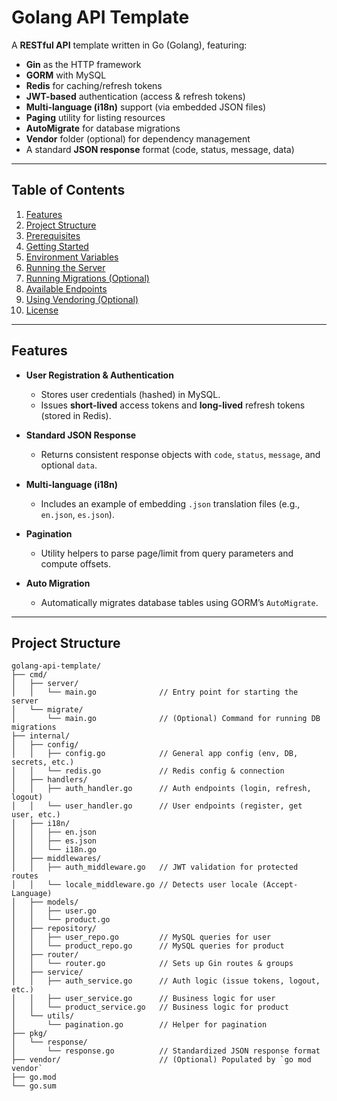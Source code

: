 # Golang API Template

A **RESTful API** template written in Go (Golang), featuring:

- **Gin** as the HTTP framework  
- **GORM** with MySQL  
- **Redis** for caching/refresh tokens  
- **JWT-based** authentication (access & refresh tokens)  
- **Multi-language (i18n)** support (via embedded JSON files)  
- **Paging** utility for listing resources  
- **AutoMigrate** for database migrations  
- **Vendor** folder (optional) for dependency management  
- A standard **JSON response** format (code, status, message, data)

---

## Table of Contents

1. [Features](#features)  
2. [Project Structure](#project-structure)  
3. [Prerequisites](#prerequisites)  
4. [Getting Started](#getting-started)  
5. [Environment Variables](#environment-variables)  
6. [Running the Server](#running-the-server)  
7. [Running Migrations (Optional)](#running-migrations-optional)  
8. [Available Endpoints](#available-endpoints)  
9. [Using Vendoring (Optional)](#using-vendoring-optional)  
10. [License](#license)

---

## Features

- **User Registration & Authentication**  
  - Stores user credentials (hashed) in MySQL.  
  - Issues **short-lived** access tokens and **long-lived** refresh tokens (stored in Redis).

- **Standard JSON Response**  
  - Returns consistent response objects with `code`, `status`, `message`, and optional `data`.

- **Multi-language (i18n)**  
  - Includes an example of embedding `.json` translation files (e.g., `en.json`, `es.json`).

- **Pagination**  
  - Utility helpers to parse page/limit from query parameters and compute offsets.

- **Auto Migration**  
  - Automatically migrates database tables using GORM’s `AutoMigrate`.

---

## Project Structure

```plaintext
golang-api-template/
├── cmd/
│   ├── server/
│   │   └── main.go              // Entry point for starting the server
│   └── migrate/
│       └── main.go              // (Optional) Command for running DB migrations
├── internal/
│   ├── config/
│   │   ├── config.go            // General app config (env, DB, secrets, etc.)
│   │   └── redis.go             // Redis config & connection
│   ├── handlers/
│   │   ├── auth_handler.go      // Auth endpoints (login, refresh, logout)
│   │   └── user_handler.go      // User endpoints (register, get user, etc.)
│   ├── i18n/
│   │   ├── en.json
│   │   ├── es.json
│   │   └── i18n.go
│   ├── middlewares/
│   │   ├── auth_middleware.go   // JWT validation for protected routes
│   │   └── locale_middleware.go // Detects user locale (Accept-Language)
│   ├── models/
│   │   ├── user.go
│   │   └── product.go
│   ├── repository/
│   │   ├── user_repo.go         // MySQL queries for user
│   │   └── product_repo.go      // MySQL queries for product
│   ├── router/
│   │   └── router.go            // Sets up Gin routes & groups
│   ├── service/
│   │   ├── auth_service.go      // Auth logic (issue tokens, logout, etc.)
│   │   ├── user_service.go      // Business logic for user
│   │   └── product_service.go   // Business logic for product
│   └── utils/
│       └── pagination.go        // Helper for pagination
├── pkg/
│   └── response/
│       └── response.go          // Standardized JSON response format
├── vendor/                      // (Optional) Populated by `go mod vendor`
├── go.mod
└── go.sum
